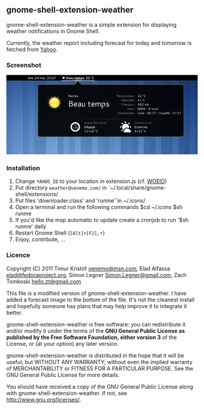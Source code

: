 ## gnome-shell-extension-weather

gnome-shell-extension-weather is a simple extension for displaying weather notifications in Gnome Shell.

Currently, the weather report including forecast for today and tomorrow is fetched from [Yahoo](http://weather.yahoo.com/).

### Screenshot

![Screenshot](https://github.com/simon04/gnome-shell-extension-weather/raw/master/screenshot.png)

### Installation

1. Change `YAHOO_ID` to your location in extension.js (cf. [WOEID](http://developer.yahoo.com/geo/geoplanet/guide/concepts.html))
2. Put directory `weather@venemo.com/` in `~/.local/share/gnome-shell/extensions/
3. Put files 'downloader.class' and 'runme'`in ~/.icons/
4. Open a terminal and run the following commands
      $cd ~/.icons
      $sh runme
5. If you'd like the map automatic to update create a cronjob to run '$sh runme' daily 
6. Restart Gnome Shell (`[Alt]+[F2]`, `r`)
7. Enjoy, contribute, ...

### Licence

Copyright (C) 2011
Timur Kristóf <venemo@msn.com>,
Elad Alfassa <elad@fedoraproject.org>,
Simon Legner <Simon.Legner@gmail.com>,
Zach Tomkoski <hello.zt@gmail.com>

This file is a modified version of gnome-shell-extension-weather.  I have added a forecast image to the bottom of the file. It's not the cleanest install and hopefully someone has plans that may help improve it to integrate it better. 

gnome-shell-extension-weather is free software: you can redistribute it and/or modify it under the terms of the **GNU General Public License as published by the Free Software Foundation, either version 3** of the License, or (at your option) any later version.

gnome-shell-extension-weather is distributed in the hope that it will be useful, but WITHOUT ANY WARRANTY; without even the implied warranty of MERCHANTABILITY or FITNESS FOR A PARTICULAR PURPOSE.  See the GNU General Public License for more details.

You should have received a copy of the GNU General Public License along with gnome-shell-extension-weather.  If not, see <http://www.gnu.org/licenses/>.


